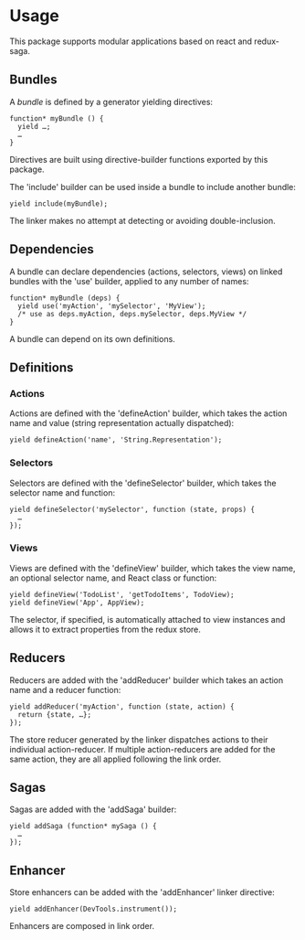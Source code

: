 
# Usage

This package supports modular applications based on react and redux-saga.

## Bundles

A *bundle* is defined by a generator yielding directives:

    function* myBundle () {
      yield …;
      …
    }

Directives are built using directive-builder functions exported by this
package.

The 'include' builder can be used inside a bundle to include another
bundle:

    yield include(myBundle);

The linker makes no attempt at detecting or avoiding double-inclusion.

## Dependencies

A bundle can declare dependencies (actions, selectors, views) on linked
bundles with the 'use' builder, applied to any number of names:

    function* myBundle (deps) {
      yield use('myAction', 'mySelector', 'MyView');
      /* use as deps.myAction, deps.mySelector, deps.MyView */
    }

A bundle can depend on its own definitions.

## Definitions

### Actions

Actions are defined with the 'defineAction' builder, which takes the
action name and value (string representation actually dispatched):

    yield defineAction('name', 'String.Representation');

### Selectors

Selectors are defined with the 'defineSelector' builder, which takes the
selector name and function:

    yield defineSelector('mySelector', function (state, props) {
      …
    });

### Views

Views are defined with the 'defineView' builder, which takes the view
name, an optional selector name, and React class or function:

    yield defineView('TodoList', 'getTodoItems', TodoView);
    yield defineView('App', AppView);

The selector, if specified, is automatically attached to view instances
and allows it to extract properties from the redux store.

## Reducers

Reducers are added with the 'addReducer' builder which takes an action
name and a reducer function:

    yield addReducer('myAction', function (state, action) {
      return {state, …};
    });

The store reducer generated by the linker dispatches actions to their
individual action-reducer.  If multiple action-reducers are added for
the same action, they are all applied following the link order.

## Sagas

Sagas are added with the 'addSaga' builder:

    yield addSaga (function* mySaga () {
      …
    });

## Enhancer

Store enhancers can be added with the 'addEnhancer' linker directive:

    yield addEnhancer(DevTools.instrument());

Enhancers are composed in link order.

